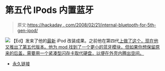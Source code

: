 # 第五代 IPods 内置蓝牙

> 原文:[https://hackaday . com/2008/02/21/internal-bluetooth-for-5th-gen-ipod/](https://hackaday.com/2008/02/21/internal-bluetooth-for-5th-gen-ipods/)

![](../Images/d67fd2c7551fc501afd3dac4425c25b6.png)
【Ed】发来了他的[最新](http://www.ipodhackers.net/) iPod 改装成果。之前他在第四代[上做了这个，现在他又推出了第五代版本。他为 mod 找到了一个更小的蓝牙模块，但如果你想保留原来的后盖，需要用一个紧凑型闪存卡取代硬盘，以便在外壳内腾出空间。](http://www.instructables.com/id/Add-INTERNAL-Bluetooth-Capability-To-Your-iPod/)

*   [永久链接](http://www.ipodhackers.net/)